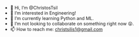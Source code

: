 - 👋 Hi, I’m @ChristosTsil
- 👀 I’m interested in Engineering!
- 🌱 I’m currently learning Python and ML.
- 💞️ I’m not looking to collaborate on something right now 😝.
- 📫 How to reach me: christsilis1@gmail.com

<!---
ChristosTsil/ChristosTsil is a ✨ special ✨ repository because its `README.md` (this file) appears on your GitHub profile.
You can click the Preview link to take a look at your changes.
--->
